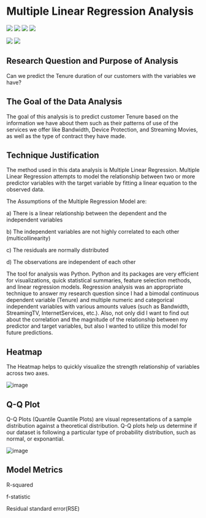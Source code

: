 # Multiple Linear Regression Analysis
[![](https://img.shields.io/badge/Python-blue?style=for-the-badge)](https://github.com/hamzamohdzubair/redant)
[![](https://img.shields.io/badge/StatisticalModel-MultipleLinearRegression-blueviolet?style=for-the-badge)](https://hamzamohdzubair.github.io/redant/)
[![](https://img.shields.io/badge/Library-Statsmodels-green?style=for-the-badge)](https://docs.rs/crate/redant/latest)
[![](https://img.shields.io/badge/Package-VarianceInflationFactor-orange?style=for-the-badge)](https://crates.io/crates/redant)


![](https://img.shields.io/static/v1?label=&message=HeatMap&color=green)
![](https://img.shields.io/static/v1?label=&message=QQPlot&color=blue)

## Research Question and Purpose of Analysis
Can we predict the Tenure duration of our customers with the variables we have?

## The Goal of the Data Analysis 
The goal of this analysis is to predict customer Tenure based on the information we have about them such as their patterns of use of the services we offer like Bandwidth, Device Protection, and Streaming Movies, as well as the type of contract they have made.

## Technique Justification

The method used in this data analysis is Multiple Linear Regression. Multiple Linear Regression attempts to model the relationship between two or more predictor variables with the target variable by fitting a linear equation to the observed data.

The Assumptions of the Multiple Regression Model are:

a) There is a linear relationship between the dependent and the independent variables

b) The independent variables are not highly correlated to each other (multicollinearity)

c) The residuals are normally distributed

d) The observations are independent of each other

The tool for analysis was Python. Python and its packages are very efficient for visualizations, quick statistical summaries, feature selection methods, and linear regression models. Regression analysis was an appropriate technique to answer my research question since I had a bimodal continuous dependent variable (Tenure) and multiple numeric and categorical independent variables with various amounts values (such as Bandwidth, StreamingTV, InternetServices, etc.). Also, not only did I want to find out about the correlation and the magnitude of the relationship between my predictor and target variables, but also I wanted to utilize this model for future predictions.

## Heatmap

The Heatmap helps to quickly visualize the strength relationship of variables across two axes. 

![image](https://github.com/secil-carver/Multiple-Linear-Regression/assets/77639654/3aae491d-477b-4647-93a0-5a415b135f62)


## Q-Q Plot

Q-Q Plots (Quantile Quantile Plots) are visual representations of a sample distribution against a theoretical distribution. Q-Q plots help us determine if our dataset is following a particular type of probability distribution, such as normal, or exponantial.

![image](https://github.com/secil-carver/Multiple-Linear-Regression/assets/77639654/18e51c98-ad8a-420c-8fb5-bf6f5d982691)

## Model Metrics

R-squared

f-statistic

Residual standard error(RSE)


